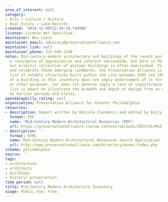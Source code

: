 ```yaml
---
area_of_interest: null
category:
- Arts / Culture / History
- Real Estate / Land Records
created: '2014-12-08T22:44:19.744996'
license: License Not Specified
maintainer: Ben Leech
maintainer_email: advocacy@preservationalliance.com
maintainer_link: null
maintainer_phone: 215-546-1146
notes: Mid-century modern architecture and buildings of the recent past are enjoying
  a resurgence of appreciation and interest nationwide, but here in Philadelphia,
  our eclectic collection of postwar buildings is often overlooked. To help identify
  and celebrate these emerging landmarks, the Preservation Alliance is compiling a
  list of notable structures built within the city between 1945 and 1980. The inclusion
  of a building in this inventory does not imply endorsement of it for designation
  or other purposes, nor does its absence imply a lack of significance. Rather, the
  list is meant to illustrate the breadth and depth of design from an era often overshadowed
  by earlier periods and styles.
opendataphilly_rating: null
organization: Preservation Alliance for Greater Philadelphia
resources:
- description: Report written by Malcolm Clendenin and edited by Emily T. Cooperman
  format: PDF
  name: 'Mid-Century Modern Architectural Resources (PDF)'
  url: https://preservationalliance.com/wp-content/uploads/2023/01/Mid-Century-Modern.pdf
- description: ''
  format: HTML
  name: Mid-Century Modern Architectural Resources Search Application
  url: http://www.preservationalliance.com/directory/mcmar/index.php
schema: philadelphia
source: ''
tags: 
- architecture
- architects
- buildings
- historic preservation
time_period: null
title: Mid-Century Modern Architecture Inventory
usage: Public Use; Free;
---
```

